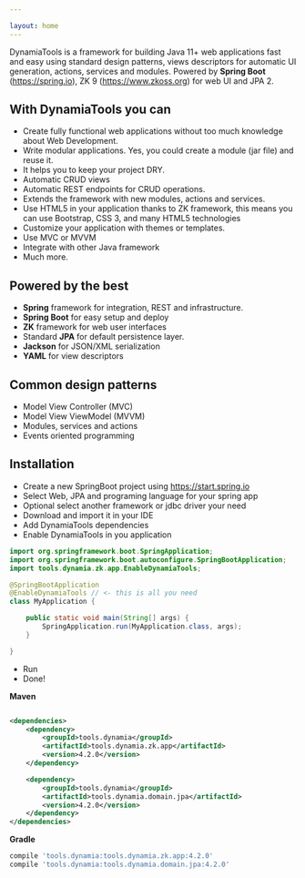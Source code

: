 ```yaml
---

layout: home
---
```


DynamiaTools is a framework for building Java 11+ web applications fast and easy using standard design patterns, views
descriptors for automatic UI generation, actions, services and modules. Powered by **Spring Boot** (https://spring.io), ZK
9 (https://www.zkoss.org) for web UI and JPA 2.

## With DynamiaTools you can

- Create fully functional web applications without too much knowledge about Web Development.
- Write modular applications. Yes, you could create a module (jar file)  and reuse it.
- It helps you to keep your project DRY.
- Automatic CRUD views
- Automatic REST endpoints for CRUD operations.
- Extends the framework with new modules, actions and services.
- Use HTML5 in your application thanks to ZK framework, this means you can use Bootstrap, CSS 3, and many HTML5
  technologies
- Customize your application with themes or templates.
- Use MVC or MVVM
- Integrate with other Java framework
- Much more.

## Powered by the best

- **Spring** framework for integration, REST and infrastructure.
- **Spring Boot** for easy setup and deploy
- **ZK** framework for web user interfaces 
- Standard **JPA** for default persistence layer. 
- **Jackson** for JSON/XML serialization 
- **YAML** for view descriptors

## Common design patterns
- Model View Controller (MVC)
- Model View ViewModel (MVVM)
- Modules, services and actions
- Events oriented programming

## Installation

- Create a new SpringBoot project using https://start.spring.io
- Select Web, JPA and programing language for your spring app
- Optional select another framework or jdbc driver your need
- Download and import it in your IDE
- Add DynamiaTools dependencies
- Enable DynamiaTools in you application

```java
import org.springframework.boot.SpringApplication;
import org.springframework.boot.autoconfigure.SpringBootApplication;
import tools.dynamia.zk.app.EnableDynamiaTools;

@SpringBootApplication
@EnableDynamiaTools // <- this is all you need
class MyApplication {

    public static void main(String[] args) {
        SpringApplication.run(MyApplication.class, args);
    }

}
```

- Run
- Done!

**Maven**

```xml

<dependencies>   
    <dependency>
        <groupId>tools.dynamia</groupId>
        <artifactId>tools.dynamia.zk.app</artifactId>
        <version>4.2.0</version>
    </dependency>

    <dependency>
        <groupId>tools.dynamia</groupId>
        <artifactId>tools.dynamia.domain.jpa</artifactId>
        <version>4.2.0</version>
    </dependency>    
</dependencies>
```

**Gradle**

```groovy
compile 'tools.dynamia:tools.dynamia.zk.app:4.2.0'
compile 'tools.dynamia:tools.dynamia.domain.jpa:4.2.0'
```


